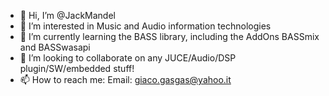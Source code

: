 - 👋 Hi, I’m @JackMandel
- 👀 I’m interested in Music and Audio information technologies 
- 🌱 I’m currently learning the BASS library, including the AddOns BASSmix and BASSwasapi
- 💞️ I’m looking to collaborate on any JUCE/Audio/DSP plugin/SW/embedded stuff!
- 📫 How to reach me:
    Email: giaco.gasgas@yahoo.it

<!---
JackMandel/JackMandel is a ✨ special ✨ repository because its `README.md` (this file) appears on your GitHub profile.
You can click the Preview link to take a look at your changes.
--->
